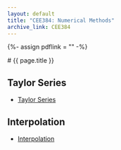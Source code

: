 ```yaml
---
layout: default
title: "CEE384: Numerical Methods"
archive_link: CEE384
---
```


{%- assign pdflink = "" -%}

<div markdown="1">
# {{ page.title }}

## Taylor Series
* [Taylor Series](/CEE384/taylor-series/Main.pdf)

## Interpolation
* [Interpolation](/CEE384/Interpolation/Main.pdf)

</div>
